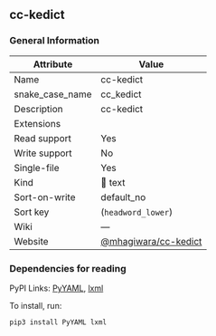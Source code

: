 ## cc-kedict

### General Information

| Attribute       | Value                                                          |
| --------------- | -------------------------------------------------------------- |
| Name            | cc-kedict                                                      |
| snake_case_name | cc_kedict                                                      |
| Description     | cc-kedict                                                      |
| Extensions      |                                                                |
| Read support    | Yes                                                            |
| Write support   | No                                                             |
| Single-file     | Yes                                                            |
| Kind            | 📝 text                                                         |
| Sort-on-write   | default_no                                                     |
| Sort key        | (`headword_lower`)                                             |
| Wiki            | ―                                                              |
| Website         | [@mhagiwara/cc-kedict](https://github.com/mhagiwara/cc-kedict) |

### Dependencies for reading

PyPI Links: [PyYAML](https://pypi.org/project/PyYAML), [lxml](https://pypi.org/project/lxml)

To install, run:

```sh
pip3 install PyYAML lxml
```
